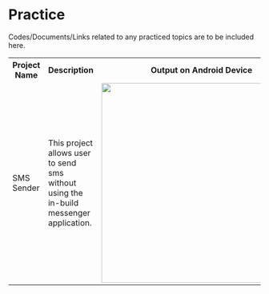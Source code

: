 # Practice

Codes/Documents/Links related to any practiced topics are to be included here.

<table>
  <tr>
    <th>Project Name</th>
    <th>Description</th>
    <th>Output on Android Device</th>
  </tr>
  <tr>
    <td>SMS Sender</td>
    <td>This project allows user to send sms without using the in-build messenger application.</td>
    <td><img width="400" src="https://i.ibb.co/84YC2Mw/Screenshot-2020-12-06-17-03-08.png">  </td>
  </tr>
</table>
